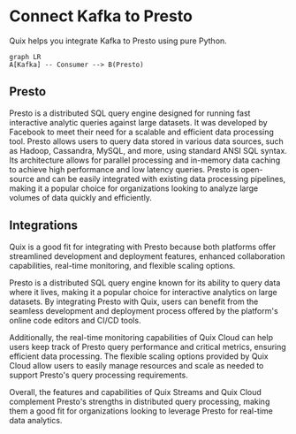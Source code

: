 # Connect Kafka to Presto

Quix helps you integrate Kafka to Presto using pure Python.

```mermaid
graph LR
A[Kafka] -- Consumer --> B(Presto)
```

## Presto

Presto is a distributed SQL query engine designed for running fast interactive analytic queries against large datasets. It was developed by Facebook to meet their need for a scalable and efficient data processing tool. Presto allows users to query data stored in various data sources, such as Hadoop, Cassandra, MySQL, and more, using standard ANSI SQL syntax. Its architecture allows for parallel processing and in-memory data caching to achieve high performance and low latency queries. Presto is open-source and can be easily integrated with existing data processing pipelines, making it a popular choice for organizations looking to analyze large volumes of data quickly and efficiently.

## Integrations

Quix is a good fit for integrating with Presto because both platforms offer streamlined development and deployment features, enhanced collaboration capabilities, real-time monitoring, and flexible scaling options. 

Presto is a distributed SQL query engine known for its ability to query data where it lives, making it a popular choice for interactive analytics on large datasets. By integrating Presto with Quix, users can benefit from the seamless development and deployment process offered by the platform's online code editors and CI/CD tools. 

Additionally, the real-time monitoring capabilities of Quix Cloud can help users keep track of Presto query performance and critical metrics, ensuring efficient data processing. The flexible scaling options provided by Quix Cloud allow users to easily manage resources and scale as needed to support Presto's query processing requirements. 

Overall, the features and capabilities of Quix Streams and Quix Cloud complement Presto's strengths in distributed query processing, making them a good fit for organizations looking to leverage Presto for real-time data analytics.

